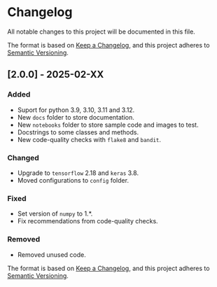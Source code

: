 # Changelog

All notable changes to this project will be documented in this file.

The format is based on [Keep a Changelog](https://keepachangelog.com/en/1.0.0/),
and this project adheres to [Semantic Versioning](https://semver.org/spec/v2.0.0.html).

## [2.0.0] - 2025-02-XX
### Added
- Suport for python 3.9, 3.10, 3.11 and 3.12.
- New `docs` folder to store documentation.
- New `notebooks` folder to store sample code and images to test.
- Docstrings to some classes and methods.
- New code-quality checks with `flake8` and `bandit`.
### Changed
- Upgrade to `tensorflow` 2.18 and `keras` 3.8.
- Moved configurations to `config` folder.
### Fixed
- Set version of `numpy` to 1.*.
- Fix recommendations from code-quality checks.
### Removed
- Removed unused code.

The format is based on [Keep a Changelog](https://keepachangelog.com/en/1.0.0/),
and this project adheres to [Semantic Versioning](https://semver.org/spec/v2.0.0.html).
